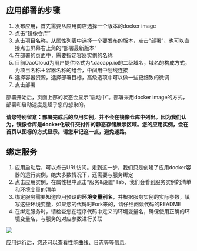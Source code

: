 ## 应用部署的步骤

1. 发布应用，首先需要从应用商店选择一个版本的docker image
2. 点击“镜像仓库”
3. 点击项目名称，从属性列表中选择一个要发布的版本，点击“部署”，也可以直接点击屏幕右上角的“部署最新版本”
4. 在部署的页面中，需要指定容器实例的名称
5. 目前DaoCloud为用户提供格式为*.daoapp.io的二级域名，域名的构成方式，为项目名称＋容器名称的组合，中间用中划线连接
6. 选择容器资源，选择部署目标，高级选项中可以做一些更细致的微调
7. 点击部署

部署开始后，页面上部的状态会显示“启动中”。部署采用docker image的方式，部署和启动速度是超乎您的想象的。

**请您特别留意：部署完成后的应用实例，并不会在镜像仓库中列出。因为我们认为，镜像仓库是docker化软件交付件的静态存储展示区域。您的应用实例，会在首页以图标的方式显示。请您牢记这一点，避免迷路。**

## 绑定服务

1. 应用启动后，可以点击URL访问。走到这一步，我们只是创建了应用docker容器的运行实例，绝大多数情况下，还需要与服务绑定
2. 点击应用实例，在属性栏中点击”服务&设置”Tab，我们会看到服务实例的清单和环境变量的清单
3. 绑定服务需要知道应用预设的**环境变量别名**，并根据服务实例的实际参数，填写这些环境变量，如果您的代码时Fork来的，请仔细阅读代码的README
4. 在绑定服务时，请检查您在程序代码中定义的环境变量名，确保使用正确的环境变量名，与服务的对应参数进行关联

![](http://blog.daocloud.io/wp-content/uploads/2015/03/55.jpg)

应用运行后，您还可以查看性能曲线、日志等等信息。